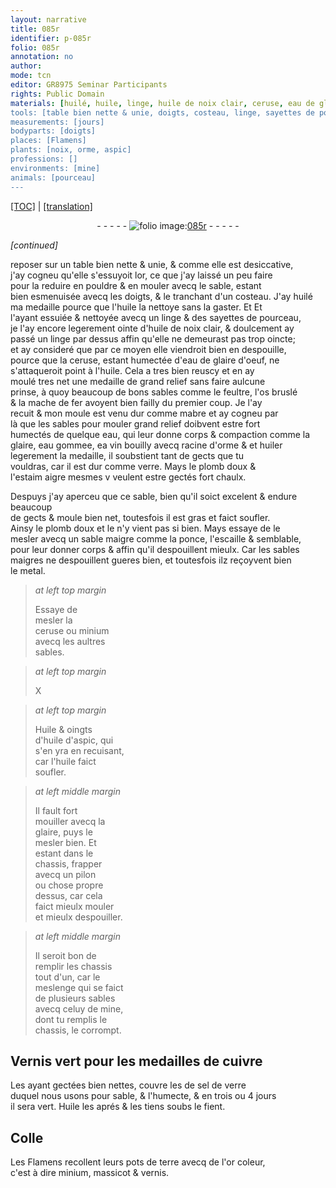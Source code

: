 ```yaml
---
layout: narrative
title: 085r
identifier: p-085r
folio: 085r
annotation: no
author:
mode: tcn
editor: GR8975 Seminar Participants
rights: Public Domain
materials: [huilé, huile, linge, huile de noix clair, ceruse, eau de glaire d'oeuf, feultre,, os bruslé, mache de fer, mabre, eau, glaire, eau gommee, vin bouilly avecq racine d'orme, huiler, verre, plomb doux, estaim aigre, sable maigre, ponce, escaille, sables maigres, metal, minium, Huile, huile d'aspic, celuy de mine, Vernis vert, cuivre, sel de verre, fient, Colle, terre, massicot, vernis]
tools: [table bien nette & unie, doigts, costeau, linge, sayettes de pourceau, moule, chassis, pilon, pots de terre]
measurements: [jours]
bodyparts: [doigts]
places: [Flamens]
plants: [noix, orme, aspic]
professions: []
environments: [mine]
animals: [pourceau]
---
```


 <p><a href="{{ site.baseurl }}/normalized/">[TOC]</a> | <a href="{{ site.baseurl }}/texts/p-085r_tl/" target="_blank">[translation]</a></p><div class="folio" align="center">- - - - - <a href="http://gallica.bnf.fr/ark:/12148/btv1b10500001g/f175.image" target="_blank"><img src="https://cu-mkp.github.io/2017-workshop-edition/assets/photo-icon.png" alt="folio image: " style="display:inline-block; margin-bottom:-3px;"/>085r</a> - - - - - </div>  
 
*[continued]*
  
reposer sur un <span class="tl">table bien nette & unie</span>, & co<span class="exp">mm</span>e elle est desiccative,<br/> j'ay cogneu qu'elle s'essuyoit <span class="del">lor</span>, ce que j'ay laissé un peu faire<br/> pour la reduire en pouldre & en mouler avecq le sable, estant<br/> bien esmenuisée avecq les <span class="tl"><span class="bp">doigts</span></span>, & le tranchant d'un <span class="tl">costeau</span>. J'ay <span class="m">huilé</span><br/> ma medaille pource que l'<span class="m">huile</span> la nettoye sans la gaster. <span class="del">Et</span> Et<br/> l'ayant essuiée & nettoyée avecq un <span class="tl"><span class="m">linge</span></span> & des <span class="tl">sayettes de <span class="al">pourceau</span></span>,<br/> je l'ay encore legerem<span class="exp">ent</span> ointe d'<span class="m">huile de <span class="pa">noix</span> clair</span>, & doulcem<span class="exp">ent</span> ay<br/> passé un <span class="tl"><span class="m">linge</span></span> par dessus affin qu'elle ne demeurast pas trop oincte;<br/> et ay consideré que par ce moyen elle viendroit bien en despouille,<br/> pource que la <span class="m">ceruse</span>, estant humectée d'<span class="m">eau de glaire d'oeuf</span>, ne<br/> s'attaqueroit point à l'<span class="m">huile</span>. Cela a tres bien reuscy et en ay<br/> moulé tres net une medaille de grand relief sans faire aulcune<br/> prinse, à quoy beaucoup de bons sables co<span class="exp">mm</span>e le <span class="m">feultre,</span> l'<span class="m">os bruslé</span><br/> & la <span class="m">mache de fer</span> avoyent bien failly du premier coup. Je l'ay<br/> recuit & mon <span class="tl">moule</span> est venu dur co<span class="exp">mm</span>e <span class="m">mabre</span> et ay cogneu par<br/> là que les sables pour mouler grand relief doibvent estre fort<br/> humectés de quelque <span class="m">eau</span>, qui leur donne corps & compaction co<span class="exp">mm</span>e la<br/> <span class="m">glaire</span>, <span class="m">eau gommee</span>, <span class="del">ea</span> <span class="m">vin bouilly avecq racine d'<span class="pa">orme</span></span> & et <span class="m">huiler</span><br/> legerem<span class="exp">ent</span> la medaille, il soubstient tant de gects que tu<br/> vouldras, car il est dur co<span class="exp">mm</span>e <span class="m">verre</span>. Mays le <span class="m">plomb doux</span> &<br/> l'<span class="m">estaim aigre</span> mesmes <span class="del">v</span> veulent estre gectés fort chaulx.
 
Despuys j'ay aperceu que ce sable, bien qu'il soict excelent & endure beaucoup<br/> de gects & moule bien net, toutesfois il est gras et faict soufler.<br/> Ainsy le <span class="m">plomb doux</span> <span class="del">et le</span> n'y vient pas si bien. Mays essaye de le<br/> mesler avecq un <span class="m">sable maigre</span> co<span class="exp">mm</span>e la <span class="m">ponce</span>, l'<span class="m">escaille</span> & semblable,<br/> pour leur donner corps & affin qu'il despouillent mieulx. Car les <span class="m">sables<br/> maigres</span> ne despouillent gueres bien, et toutesfois ilz reçoyvent bien<br/> le <span class="m">metal</span>.
 
> *at left top margin*
> 
> 
>   Essaye de<br/> mesler la<br/> <span class="m">ceruse</span> ou <span class="m">minium</span><br/> avecq les aultres<br/> sables.
 
> *at left top margin*
> 
> 
>  X 
 
> *at left top margin*
> 
> 
>   <span class="m">Huile</span> & oingts<br/> d'<span class="m">huile d'<span class="pa">aspic</span></span>, qui <br/> s'en yra en recuisa<span class="exp">n</span>t,<br/> car l'<span class="m">huile</span> faict<br/> soufler.
 
> *at left middle margin*
> 
> 
>   Il fault fort<br/> mouiller avecq la <br/> <span class="m">glaire</span>, puys le<br/> mesler bien. Et<br/> estant dans le<br/> <span class="tl">chassis</span>, frapper<br/> avecq un <span class="tl">pilon</span><br/> ou chose propre<br/> dessus, car cela<br/> faict mieulx mouler<br/> et mieulx despouiller.
 
> *at left middle margin*
> 
> 
>   Il seroit bon de<br/> remplir les <span class="tl">chassis</span><br/> tout d'un, car le<br/> meslenge qui se faict<br/> de plusieurs sables<br/> avecq <span class="m">celuy de <span class="env">mine</span></span>,<br/> dont tu remplis le<br/> <span class="tl">chassis</span>, le corrompt.
 
 
  

## <span class="m">Vernis vert</span> pour les medailles de <span class="m">cuivre</span>

 
Les ayant gectées bien nettes, couvre les de <span class="m">sel de verre</span><br/> duquel nous usons pour sable, & l'humecte, & en trois ou 4 <span class="ms"><span class="tmp">jours</span></span><br/> il sera vert. <span class="m">Huile</span> les aprés & les tiens soubs le <span class="m">fient</span>.
 
 
  

## <span class="m">Colle</span>

 
Les <span class="pl">Flamens</span> recollent leurs <span class="tl">pots de <span class="m">terre</span></span> avecq de l'or coleur,<br/> c'est à dire <span class="m">minium</span>, <span class="m">massicot</span> & <span class="m">vernis</span>.
 
 